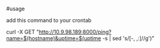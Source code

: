 #usage

add this command to your crontab

curl -X GET "http://10.9.98.189:8000/ping?name=$(hostname)&uptime=$(uptime -s | sed 's/[-, ,:]//g')"
